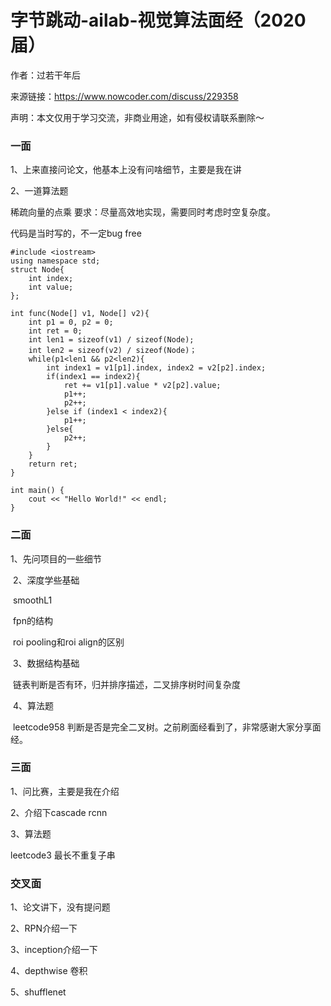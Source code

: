 # 字节跳动-ailab-视觉算法面经（2020届）

作者：过若干年后

来源链接：https://www.nowcoder.com/discuss/229358

声明：本文仅用于学习交流，非商业用途，如有侵权请联系删除～



### **一面**

1、上来直接问论文，他基本上没有问啥细节，主要是我在讲

2、一道算法题

稀疏向量的点乘 要求：尽量高效地实现，需要同时考虑时空复杂度。

代码是当时写的，不一定bug free

```
#include <iostream>
using namespace std;
struct Node{
    int index;
    int value;
};
 
int func(Node[] v1, Node[] v2){
    int p1 = 0, p2 = 0;
    int ret = 0;
    int len1 = sizeof(v1) / sizeof(Node);
    int len2 = sizeof(v2) / sizeof(Node)；
    while(p1<len1 && p2<len2){
        int index1 = v1[p1].index, index2 = v2[p2].index;
        if(index1 == index2){
            ret += v1[p1].value * v2[p2].value;
            p1++;
            p2++;
        }else if (index1 < index2){
            p1++;
        }else{
            p2++;
        }
    }
    return ret;
}
 
int main() {
    cout << "Hello World!" << endl;
}
```



### 二面 

1、先问项目的一些细节   

​    2、深度学些基础   

​    smoothL1   

​    fpn的结构   

​    roi pooling和roi align的区别   

​    3、数据结构基础   

​    链表判断是否有环，归并排序描述，二叉排序树时间复杂度   

​    4、算法题   

​    leetcode958  判断是否是完全二叉树。之前刷面经看到了，非常感谢大家分享面经。



### 三面

1、问比赛，主要是我在介绍

2、介绍下cascade rcnn

3、算法题

leetcode3 最长不重复子串



### 交叉面

1、论文讲下，没有提问题

2、RPN介绍一下

3、inception介绍一下

4、depthwise 卷积

5、shufflenet

 